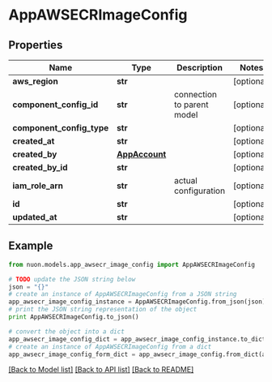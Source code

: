 # AppAWSECRImageConfig


## Properties

Name | Type | Description | Notes
------------ | ------------- | ------------- | -------------
**aws_region** | **str** |  | [optional] 
**component_config_id** | **str** | connection to parent model | [optional] 
**component_config_type** | **str** |  | [optional] 
**created_at** | **str** |  | [optional] 
**created_by** | [**AppAccount**](AppAccount.md) |  | [optional] 
**created_by_id** | **str** |  | [optional] 
**iam_role_arn** | **str** | actual configuration | [optional] 
**id** | **str** |  | [optional] 
**updated_at** | **str** |  | [optional] 

## Example

```python
from nuon.models.app_awsecr_image_config import AppAWSECRImageConfig

# TODO update the JSON string below
json = "{}"
# create an instance of AppAWSECRImageConfig from a JSON string
app_awsecr_image_config_instance = AppAWSECRImageConfig.from_json(json)
# print the JSON string representation of the object
print AppAWSECRImageConfig.to_json()

# convert the object into a dict
app_awsecr_image_config_dict = app_awsecr_image_config_instance.to_dict()
# create an instance of AppAWSECRImageConfig from a dict
app_awsecr_image_config_form_dict = app_awsecr_image_config.from_dict(app_awsecr_image_config_dict)
```
[[Back to Model list]](../README.md#documentation-for-models) [[Back to API list]](../README.md#documentation-for-api-endpoints) [[Back to README]](../README.md)


